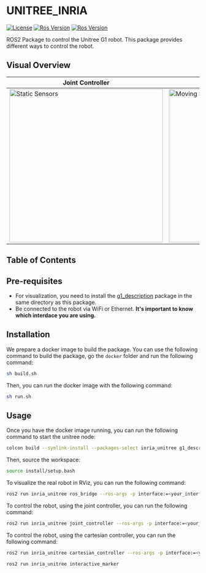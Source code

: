 # UNITREE_INRIA


[![License](https://img.shields.io/badge/License-BSD%203--Clause-blue.svg)](
https://opensource.org/licenses/BSD-3-Clause)
[![Ros Version](https://img.shields.io/badge/ROS1-Noetic-red)](
https://docs.ros.org/en/noetic/index.html)
[![Ros Version](https://img.shields.io/badge/ROS2-Humble-green)](
https://docs.ros.org/en/humble/index.html)

ROS2 Package to control the  Unitree G1 robot. This package provides different ways to control the robot.


## Visual Overview
| **Joint Controller** | **Cartesian Controller** |
|---------------------|--------------------|
| <img src="https://github.com/hucebot/inria_unitree/blob/main/images/joint_controller.gif" alt="Static Sensors" width="400"> | <img src="https://github.com/hucebot/inria_unitree/blob/main/images/cartesian_controller.gif" alt="Moving Sensors" width="400"> |

## Table of Contents

## Pre-requisites
- For visualization, you need to install the [g1_description](https://github.com/hucebot/g1_description) package in the same directory as this package.
- Be connected to the robot via WiFi or Ethernet. **It's important to know which interdace you are using.**

## Installation
We prepare a docker image to build the package. You can use the following command to build the package, go the `docker` folder and run the following command:

```bash
sh build.sh
```

Then, you can run the docker image with the following command:

```bash
sh run.sh
```

## Usage
Once you have the docker image running, you can run the following command to start the unitree node:

```bash
colcon build --symlink-install --packages-select inria_unitree g1_description
````

Then, source the workspace:

```bash
source install/setup.bash
```
To visualize the real robot in RViz, you can run the following command:

```bash
ros2 run inria_unitree ros_bridge --ros-args -p interface:=<your_interface>
```

To control the robot, using the joint controller, you can run the following command:
```bash
ros2 run inria_unitree joint_controller --ros-args -p interface:=<your_interface>
```
To control the robot, using the cartesian controller, you can run the following command:
```bash
ros2 run inria_unitree cartesian_controller --ros-args -p interface:=<your_interface>
```
```bash
ros2 run inria_unitree interactive_marker
```